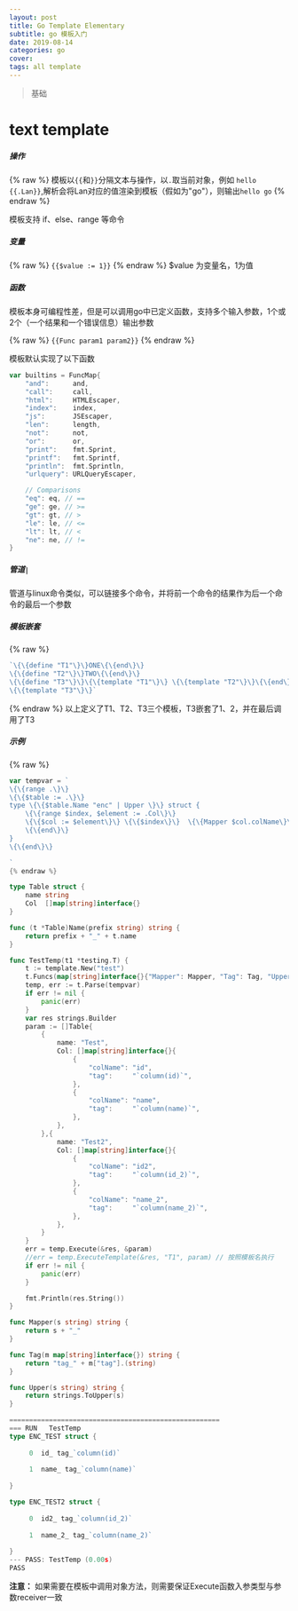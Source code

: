 ```yaml
---
layout: post
title: Go Template Elementary
subtitle: go 模板入门
date: 2019-08-14
categories: go
cover: 
tags: all template
---
```


> 基础

# text template
##### 操作
{% raw %}
模板以`{{`和`}}`分隔文本与操作，以`.`取当前对象，例如
`hello {{.Lan}}`,解析会将Lan对应的值渲染到模板（假如为"go"），则输出`hello go`
{% endraw %}

模板支持 if、else、range 等命令
##### 变量
{% raw %}
`{{$value := 1}}`
{% endraw %}
$value 为变量名，1为值

##### 函数
模板本身可编程性差，但是可以调用go中已定义函数，支持多个输入参数，1个或2个（一个结果和一个错误信息）输出参数

{% raw %}
`{{Func param1 param2}}`
{% endraw %}

模板默认实现了以下函数
```go
var builtins = FuncMap{
	"and":      and,
	"call":     call,
	"html":     HTMLEscaper,
	"index":    index,
	"js":       JSEscaper,
	"len":      length,
	"not":      not,
	"or":       or,
	"print":    fmt.Sprint,
	"printf":   fmt.Sprintf,
	"println":  fmt.Sprintln,
	"urlquery": URLQueryEscaper,

	// Comparisons
	"eq": eq, // ==
	"ge": ge, // >=
	"gt": gt, // >
	"le": le, // <=
	"lt": lt, // <
	"ne": ne, // !=
}
```

##### 管道`|` 
管道与linux命令类似，可以链接多个命令，并将前一个命令的结果作为后一个命令的最后一个参数

##### 模板嵌套
{% raw %}
```go
`\{\{define "T1"\}\}ONE\{\{end\}\}
\{\{define "T2"\}\}TWO\{\{end\}\}
\{\{define "T3"\}\}\{\{template "T1"\}\} \{\{template "T2"\}\}\{\{end\}\}
\{\{template "T3"\}\}`
```
{% endraw %}
以上定义了T1、T2、T3三个模板，T3嵌套了1、2，并在最后调用了T3

##### 示例
{% raw %}
```go
var tempvar = `
\{\{range .\}\}
\{\{$table := .\}\}
type \{\{$table.Name "enc" | Upper \}\} struct {
	\{\{range $index, $element := .Col\}\}
	\{\{$col := $element\}\} \{\{$index\}\}  \{\{Mapper $col.colName\}\} \{\{Tag $col\}\}
	\{\{end\}\}
}
\{\{end\}\}

`
{% endraw %}

type Table struct {
	name string
	Col  []map[string]interface{}
}

func (t *Table)Name(prefix string) string {
	return prefix + "_" + t.name
}

func TestTemp(t1 *testing.T) {
	t := template.New("test")
	t.Funcs(map[string]interface{}{"Mapper": Mapper, "Tag": Tag, "Upper": Upper})
	temp, err := t.Parse(tempvar)
	if err != nil {
		panic(err)
	}
	var res strings.Builder
	param := []Table{
		{
			name: "Test",
			Col: []map[string]interface{}{
				{
					"colName": "id",
					"tag":     "`column(id)`",
				},
				{
					"colName": "name",
					"tag":     "`column(name)`",
				},
			},
		},{
			name: "Test2",
			Col: []map[string]interface{}{
				{
					"colName": "id2",
					"tag":     "`column(id_2)`",
				},
				{
					"colName": "name_2",
					"tag":     "`column(name_2)`",
				},
			},
		}
	}
	err = temp.Execute(&res, &param)
	//err = temp.ExecuteTemplate(&res, "T1", param) // 按照模板名执行
	if err != nil {
		panic(err)
	}

	fmt.Println(res.String())
}

func Mapper(s string) string {
	return s + "_"
}

func Tag(m map[string]interface{}) string {
	return "tag_" + m["tag"].(string)
}

func Upper(s string) string {
	return strings.ToUpper(s)
}

=====================================================
=== RUN   TestTemp
type ENC_TEST struct {
	
	 0  id_ tag_`column(id)`
	
	 1  name_ tag_`column(name)`
	
}

type ENC_TEST2 struct {
	
	 0  id2_ tag_`column(id_2)`
	
	 1  name_2_ tag_`column(name_2)`
	
}
--- PASS: TestTemp (0.00s)
PASS
```

**注意：** 如果需要在模板中调用对象方法，则需要保证Execute函数入参类型与参数receiver一致